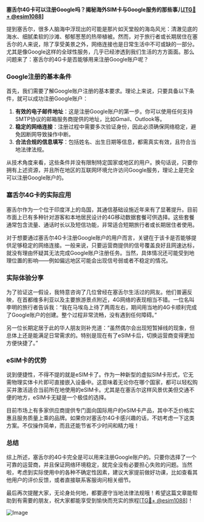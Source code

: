 **塞舌尔4G卡可以注册Google吗？揭秘海外SIM卡与Google服务的那些事儿[[TG💪+ @esim1088](https://t.me/s/esim1088)]**

提到塞舌尔，很多人脑海中浮现出的可能是那片如天堂般的海岛风光：清澈见底的海水、细腻柔软的沙滩、郁郁葱葱的热带植被。然而，对于旅行者或长期居住在塞舌尔的人来说，除了享受美景之外，网络连接也是日常生活中不可或缺的一部分。尤其是像Google这样的全球性服务，几乎已经渗透到我们生活的方方面面。那么问题来了：塞舌尔的4G卡是否能够用来注册Google账户呢？

### Google注册的基本条件

首先，我们需要了解Google账户注册的基本要求。理论上来说，只要具备以下条件，就可以成功注册Google账户：

1. **有效的电子邮件地址**：这是注册Google账户的第一步。你可以使用任何支持SMTP协议的邮箱服务商提供的地址，比如Gmail、Outlook等。
2. **稳定的网络连接**：注册过程中需要多次验证身份，因此必须确保网络稳定，避免因断网导致操作中断。
3. **合法合规的信息填写**：包括姓名、出生日期等信息，都需真实有效，且符合当地法律法规。

从技术角度来看，这些条件并没有限制特定国家或地区的用户。换句话说，只要你拥有上述资源，并且所在地区的互联网环境允许访问Google服务，理论上是完全可以注册Google账户的。

### 塞舌尔4G卡的实际应用

塞舌尔作为一个位于印度洋上的岛国，其通信基础设施近年来有了显著提升。目前市面上已有多种针对游客和本地居民设计的4G移动数据套餐可供选择。这些套餐通常包含流量、通话时长以及短信功能，非常适合短期旅行者或长期居住者使用。

对于想要通过塞舌尔4G卡注册Google账户的用户而言，关键在于该卡是否能够提供足够稳定的网络连接。一般来说，只要运营商提供的信号覆盖良好且网速达标，就没有理由怀疑其无法完成Google账户注册任务。当然，具体情况还可能受到地理位置的影响——例如偏远地区可能会出现信号弱或者不稳定的情况。

### 实际体验分享

为了验证这一假设，我特意咨询了几位曾经在塞舌尔生活过的网友。他们普遍反映，在首都维多利亚以及主要旅游景点附近，4G网络的表现相当不错。一位名叫李明的旅行者告诉我：“我在马埃岛上待了两周左右，期间用当地的4G卡顺利完成了Google账户的创建。整个过程非常流畅，没有遇到任何障碍。”

另一位长期定居于此的华人朋友则补充道：“虽然偶尔会出现短暂掉线的现象，但总体上还是能满足日常需求的。特别是现在有了eSIM卡后，切换运营商变得更加方便快捷了。”

### eSIM卡的优势

说到便捷性，不得不提的就是eSIM卡了。作为一种新型的虚拟SIM卡形式，它无需物理实体卡片即可直接嵌入设备中。这意味着无论你在哪个国家，都可以轻松购买并激活适合当前所在地使用的eSIM卡。尤其是在塞舌尔这样风景优美但交通不便的地方，eSIM卡无疑是一个极佳的选择。

目前市场上有多家供应商提供专门面向国际用户的eSIM卡产品，其中不乏价格实惠且服务质量上乘的品牌。如果你对塞舌尔4G卡感兴趣的话，不妨考虑一下这类方案。不仅操作简单，而且还能节省不少时间和精力哦！

### 总结

综上所述，塞舌尔的4G卡完全是可以用来注册Google账户的。只要你选择了一个可靠的运营商，并且保证网络环境稳定，就完全没有必要担心失败的问题。当然啦，考虑到实际使用中的各种不确定性因素，建议大家提前做好功课，比如查看其他用户的评价反馈，或者直接联系客服询问相关细节。

最后再次提醒大家，无论身处何地，都要遵守当地法律法规哦！希望这篇文章能帮助到有需要的朋友，祝大家都能享受到愉快而充实的旅程[[TG💪+ @esim1088](https://t.me/s/esim1088)]！

![Image](https://i.postimg.cc/4NQfJmqS/Snipaste-2025-05-13-00-14-12.png)